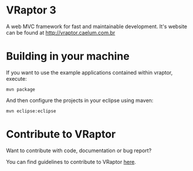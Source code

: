 VRaptor 3
=========

A web MVC framework for fast and maintainable development.
It's website can be found at http://vraptor.caelum.com.br

Building in your machine
========================

If you want to use the example applications contained within vraptor, execute:

	mvn package

And then configure the projects in your eclipse using maven:

	mvn eclipse:eclipse

Contribute to VRaptor
=====================
Want to contribute with code, documentation or bug report?

You can find guidelines to contribute to VRaptor [here](http://vraptor.caelum.com.br/en/docs/how-to-contribute/ "Contribute").